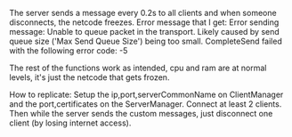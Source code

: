 The server sends a message every 0.2s to all clients and when someone disconnects, the netcode freezes. Error message that I get:
Error sending message: Unable to queue packet in the transport. Likely caused by send queue size ('Max Send Queue Size') being too small.
CompleteSend failed with the following error code: -5

The rest of the functions work as intended, cpu and ram are at normal levels, it's just the netcode that gets frozen.

How to replicate:
Setup the ip,port,serverCommonName on ClientManager and the port,certificates on the ServerManager. Connect at least 2 clients. Then while the server sends the custom messages, just disconnect one client (by losing internet access).
